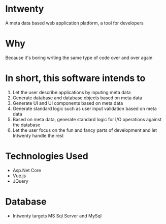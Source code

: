 # Intwenty
A meta data based web application platform, a tool for developers

# Why
Because it's boring writing the same type of code over and over again

# In short, this software intends to
1. Let the user describe applications by inputing meta data
2. Generate database and database objects based on meta data
3. Generate UI and UI components based on meta data
4. Generate standard logic such as user input validation based on meta data
5. Based on meta data, generate standard logic for I/O operations against the database 
6. Let the user focus on the fun and fancy parts of development and let Intwenty handle the rest

# Technologies Used
- Asp.Net Core
- Vue.js
- JQuery

# Database
- Intwenty targets MS Sql Server and MySql








